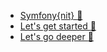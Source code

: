 * [Symfony{nit} :tada:](/)
* [Let's get started :hammer:](lets_get_started.md "Let's get started")
* [Let's go deeper :crystal_ball:](lets_go_deeper.md "Let's go deeper")

